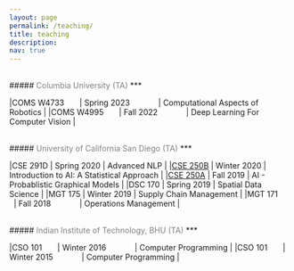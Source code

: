 ```yaml
---
layout: page
permalink: /teaching/
title: teaching
description:
nav: true
---
```


<br />
##### <span style="color:gray">Columbia University (TA)</span>
***

|COMS W4733 &nbsp; &nbsp; &nbsp; | Spring 2023 &nbsp; &nbsp; &nbsp; &nbsp; &nbsp; &nbsp; | Computational Aspects of Robotics |
|COMS W4995 &nbsp; &nbsp; &nbsp; | Fall 2022 &nbsp; &nbsp; &nbsp; &nbsp; &nbsp; &nbsp; | Deep Learning For Computer Vision |

<br />
##### <span style="color:gray">University of California San Diego (TA)</span>
***

|CSE 291D | Spring 2020   	   	| Advanced NLP |
|[CSE 250B](https://cseweb.ucsd.edu/classes/wi20/cse250B-a/) | Winter 2020   	   	| Introduction to AI: A Statistical Approach |
|[CSE 250A](https://cseweb.ucsd.edu/classes/fa19/cse250A-a/) | Fall 2019   	   	| AI - Probablistic Graphical Models |
|DSC 170   | Spring 2019   	   	| Spatial Data Science |
|MGT 175  | Winter 2019                 | Supply Chain Management |
|MGT 171 &nbsp; &nbsp; &nbsp; | Fall 2018 &nbsp; &nbsp; &nbsp; &nbsp; &nbsp; &nbsp; | Operations Management |

<br />
##### <span style="color:gray">Indian Institute of Technology, BHU (TA)</span>
***

|CSO 101 &nbsp; &nbsp; &nbsp; | Winter 2016 &nbsp; &nbsp; &nbsp; &nbsp; &nbsp; &nbsp; | Computer Programming |
|CSO 101 &nbsp; &nbsp; &nbsp; | Winter 2015 &nbsp; &nbsp; &nbsp; &nbsp; &nbsp; &nbsp; | Computer Programming |
